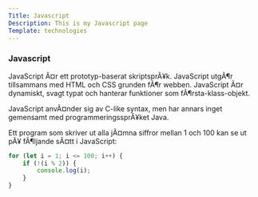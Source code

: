 ```yaml
---
Title: Javascript
Description: This is my Javascript page
Template: technologies
---
```



### Javascript
<div class="box" id="javascript">

JavaScript Ã¤r ett prototyp-baserat skriptsprÃ¥k. JavaScript utgÃ¶r tillsammans med HTML och CSS grunden fÃ¶r webben. JavaScript Ã¤r dynamiskt, svagt typat och hanterar funktioner som fÃ¶rsta-klass-objekt.

JavaScript anvÃ¤nder sig av C-like syntax, men har annars inget gemensamt med programmeringssprÃ¥ket Java.

Ett program som skriver ut alla jÃ¤mna siffror mellan 1 och 100 kan se ut pÃ¥ fÃ¶ljande sÃ¤tt i JavaScript:

```javascript
for (let i = 1; i <= 100; i++) {
    if (!(i % 2)) {
        console.log(i);
    }
}
```
</div>